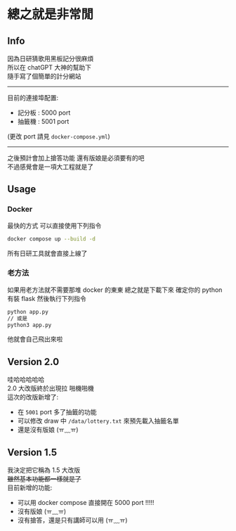 # 總之就是非常閒

## Info

因為日研猜歌用黑板記分很麻煩  
所以在 chatGPT 大神的幫助下  
隨手寫了個簡單的計分網站  

---

目前的連接埠配置:
- 記分板 : 5000 port
- 抽籤機 : 5001 port

(更改 port 請見 `docker-compose.yml`)

---

之後預計會加上搶答功能 還有版娘是必須要有的吧  
不過感覺會是一項大工程就是了

## Usage

### Docker

最快的方式
可以直接使用下列指令

```bash
docker compose up --build -d
```

所有日研工具就會直接上線了

### 老方法

如果用老方法就不需要那堆 docker 的東東
總之就是下載下來
確定你的 python 有裝 flask
然後執行下列指令

```bash
python app.py
// 或是
python3 app.py
```

他就會自己飛出來啦

## Version 2.0

哇哈哈哈哈哈  
2.0 大改版終於出現拉 啪機啪機  
這次的改版新增了:

- 在 `5001` port 多了抽籤的功能
- 可以修改 draw 中 `/data/lottery.txt` 來預先載入抽籤名單
- 還是沒有版娘 (ㅠ﹏ㅠ)

## Version 1.5

我決定把它稱為 1.5 大改版  
~~雖然基本功能都一樣就是了~~  
目前新增的功能:

- 可以用 docker compose 直接開在 5000 port !!!!!
- 沒有版娘 (ㅠ﹏ㅠ)
- 沒有搶答，還是只有講師可以用 (ㅠ﹏ㅠ)

